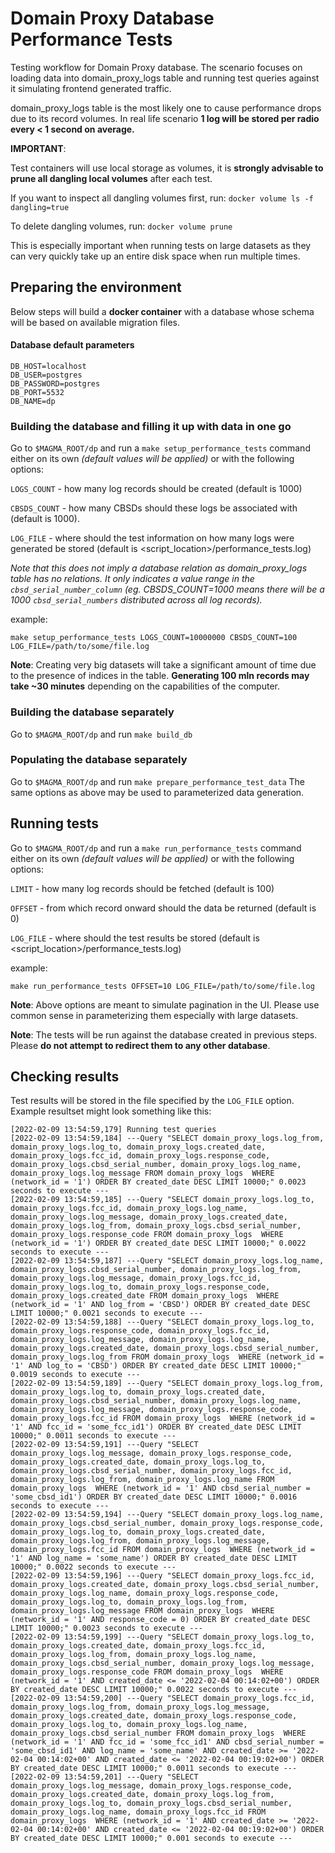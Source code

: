 # Domain Proxy Database Performance Tests

Testing workflow for Domain Proxy database. The scenario focuses on loading data into domain_proxy_logs table
and running test queries against it simulating frontend generated traffic.

domain_proxy_logs table is the most likely one to cause performance drops due to its record volumes. In real life scenario
**1 log will be stored per radio every < 1 second on average.**

**IMPORTANT**:

Test containers will use local storage as volumes, it is **strongly advisable to prune all dangling local volumes**
after each test.

If you want to inspect all dangling volumes first, run: `docker volume ls -f dangling=true`

To delete dangling volumes, run: `docker volume prune`

This is especially important when running tests on large datasets as they can very quickly take up an entire disk
space when run multiple times.

## Preparing the environment

Below steps will build a **docker container** with a database whose schema will be based on available
migration files.

#### Database default parameters

```
DB_HOST=localhost
DB_USER=postgres
DB_PASSWORD=postgres
DB_PORT=5532
DB_NAME=dp
```

### Building the database and filling it up with data in one go

Go to `$MAGMA_ROOT/dp` and run a `make setup_performance_tests` command either on its own
_(default values will be applied)_ or with the following options:

`LOGS_COUNT` - how many log records should be created (default is 1000)

`CBSDS_COUNT` - how many CBSDs should these logs be associated with (default is 1000).

`LOG_FILE` - where should the test information on how many logs were generated be stored (default is <script_location>/performance_tests.log)

_Note that this does not imply a database relation as domain_proxy_logs table has no relations.
It only indicates a value range in the `cbsd_serial_number_column` (eg. CBSDS_COUNT=1000 means there will be a 1000
`cbsd_serial_numbers` distributed across all log records)._

example:

`make setup_performance_tests LOGS_COUNT=10000000 CBSDS_COUNT=100 LOG_FILE=/path/to/some/file.log`

**Note**: Creating very big datasets will take a significant amount of time due to the presence of indices
in the table. **Generating 100 mln records may take ~30 minutes** depending on the capabilities of the computer.

### Building the database separately

Go to `$MAGMA_ROOT/dp` and run `make build_db`

### Populating the database separately

Go to `$MAGMA_ROOT/dp` and run `make prepare_performance_test_data`
The same options as above may be used to parameterized data generation.

## Running tests

Go to `$MAGMA_ROOT/dp` and run a `make run_performance_tests` command either on its own
_(default values will be applied)_ or with the following options:

`LIMIT` - how many log records should be fetched (default is 100)

`OFFSET` - from which record onward should the data be returned (default is 0)

`LOG_FILE` - where should the test results be stored (default is <script_location>/performance_tests.log)

example:

`make run_performance_tests OFFSET=10 LOG_FILE=/path/to/some/file.log`

**Note**: Above options are meant to simulate pagination in the UI. Please use common sense in parameterizing them
especially with large datasets.

**Note**: The tests will be run against the database created in previous steps. Please **do not attempt to redirect
them to any other database**.

## Checking results

Test results will be stored in the file specified by the `LOG_FILE` option.
Example resultset might look something like this:

```angular2html
[2022-02-09 13:54:59,179] Running test queries
[2022-02-09 13:54:59,184] ---Query "SELECT domain_proxy_logs.log_from, domain_proxy_logs.log_to, domain_proxy_logs.created_date, domain_proxy_logs.fcc_id, domain_proxy_logs.response_code, domain_proxy_logs.cbsd_serial_number, domain_proxy_logs.log_name, domain_proxy_logs.log_message FROM domain_proxy_logs  WHERE (network_id = '1') ORDER BY created_date DESC LIMIT 10000;" 0.0023 seconds to execute ---
[2022-02-09 13:54:59,185] ---Query "SELECT domain_proxy_logs.log_to, domain_proxy_logs.fcc_id, domain_proxy_logs.log_name, domain_proxy_logs.log_message, domain_proxy_logs.created_date, domain_proxy_logs.log_from, domain_proxy_logs.cbsd_serial_number, domain_proxy_logs.response_code FROM domain_proxy_logs  WHERE (network_id = '1') ORDER BY created_date DESC LIMIT 10000;" 0.0022 seconds to execute ---
[2022-02-09 13:54:59,187] ---Query "SELECT domain_proxy_logs.log_name, domain_proxy_logs.cbsd_serial_number, domain_proxy_logs.log_from, domain_proxy_logs.log_message, domain_proxy_logs.fcc_id, domain_proxy_logs.log_to, domain_proxy_logs.response_code, domain_proxy_logs.created_date FROM domain_proxy_logs  WHERE (network_id = '1' AND log_from = 'CBSD') ORDER BY created_date DESC LIMIT 10000;" 0.0021 seconds to execute ---
[2022-02-09 13:54:59,188] ---Query "SELECT domain_proxy_logs.log_to, domain_proxy_logs.response_code, domain_proxy_logs.fcc_id, domain_proxy_logs.log_message, domain_proxy_logs.log_name, domain_proxy_logs.created_date, domain_proxy_logs.cbsd_serial_number, domain_proxy_logs.log_from FROM domain_proxy_logs  WHERE (network_id = '1' AND log_to = 'CBSD') ORDER BY created_date DESC LIMIT 10000;" 0.0019 seconds to execute ---
[2022-02-09 13:54:59,189] ---Query "SELECT domain_proxy_logs.log_from, domain_proxy_logs.log_to, domain_proxy_logs.created_date, domain_proxy_logs.cbsd_serial_number, domain_proxy_logs.log_name, domain_proxy_logs.log_message, domain_proxy_logs.response_code, domain_proxy_logs.fcc_id FROM domain_proxy_logs  WHERE (network_id = '1' AND fcc_id = 'some_fcc_id1') ORDER BY created_date DESC LIMIT 10000;" 0.0011 seconds to execute ---
[2022-02-09 13:54:59,191] ---Query "SELECT domain_proxy_logs.log_message, domain_proxy_logs.response_code, domain_proxy_logs.created_date, domain_proxy_logs.log_to, domain_proxy_logs.cbsd_serial_number, domain_proxy_logs.fcc_id, domain_proxy_logs.log_from, domain_proxy_logs.log_name FROM domain_proxy_logs  WHERE (network_id = '1' AND cbsd_serial_number = 'some_cbsd_id1') ORDER BY created_date DESC LIMIT 10000;" 0.0016 seconds to execute ---
[2022-02-09 13:54:59,194] ---Query "SELECT domain_proxy_logs.log_name, domain_proxy_logs.cbsd_serial_number, domain_proxy_logs.response_code, domain_proxy_logs.log_to, domain_proxy_logs.created_date, domain_proxy_logs.log_from, domain_proxy_logs.log_message, domain_proxy_logs.fcc_id FROM domain_proxy_logs  WHERE (network_id = '1' AND log_name = 'some_name') ORDER BY created_date DESC LIMIT 10000;" 0.0022 seconds to execute ---
[2022-02-09 13:54:59,196] ---Query "SELECT domain_proxy_logs.fcc_id, domain_proxy_logs.created_date, domain_proxy_logs.cbsd_serial_number, domain_proxy_logs.log_name, domain_proxy_logs.response_code, domain_proxy_logs.log_to, domain_proxy_logs.log_from, domain_proxy_logs.log_message FROM domain_proxy_logs  WHERE (network_id = '1' AND response_code = 0) ORDER BY created_date DESC LIMIT 10000;" 0.0023 seconds to execute ---
[2022-02-09 13:54:59,199] ---Query "SELECT domain_proxy_logs.log_to, domain_proxy_logs.created_date, domain_proxy_logs.fcc_id, domain_proxy_logs.log_from, domain_proxy_logs.log_name, domain_proxy_logs.cbsd_serial_number, domain_proxy_logs.log_message, domain_proxy_logs.response_code FROM domain_proxy_logs  WHERE (network_id = '1' AND created_date <= '2022-02-04 00:14:02+00') ORDER BY created_date DESC LIMIT 10000;" 0.0022 seconds to execute ---
[2022-02-09 13:54:59,200] ---Query "SELECT domain_proxy_logs.fcc_id, domain_proxy_logs.log_from, domain_proxy_logs.log_message, domain_proxy_logs.created_date, domain_proxy_logs.response_code, domain_proxy_logs.log_to, domain_proxy_logs.log_name, domain_proxy_logs.cbsd_serial_number FROM domain_proxy_logs  WHERE (network_id = '1' AND fcc_id = 'some_fcc_id1' AND cbsd_serial_number = 'some_cbsd_id1' AND log_name = 'some_name' AND created_date >= '2022-02-04 00:14:02+00' AND created_date <= '2022-02-04 00:19:02+00') ORDER BY created_date DESC LIMIT 10000;" 0.0011 seconds to execute ---
[2022-02-09 13:54:59,201] ---Query "SELECT domain_proxy_logs.log_message, domain_proxy_logs.response_code, domain_proxy_logs.created_date, domain_proxy_logs.log_from, domain_proxy_logs.log_to, domain_proxy_logs.cbsd_serial_number, domain_proxy_logs.log_name, domain_proxy_logs.fcc_id FROM domain_proxy_logs  WHERE (network_id = '1' AND created_date >= '2022-02-04 00:14:02+00' AND created_date <= '2022-02-04 00:19:02+00') ORDER BY created_date DESC LIMIT 10000;" 0.001 seconds to execute ---
```
